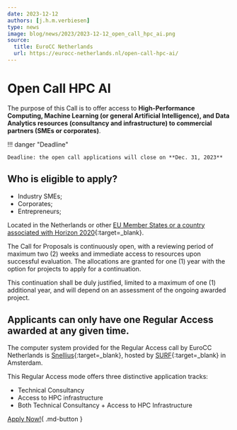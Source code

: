 ```yaml
---
date: 2023-12-12
authors: [j.h.m.verbiesen]
type: news
image: blog/news/2023/2023-12-12_open_call_hpc_ai.png
source:
  title: EuroCC Netherlands
  url: https://eurocc-netherlands.nl/open-call-hpc-ai/
---
```


# Open Call HPC AI

The purpose of this Call is to offer access to **High-Performance Computing, Machine Learning (or general Artificial Intelligence), and Data Analytics resources (consultancy and infrastructure) to commercial partners (SMEs or corporates)**.

<!-- more -->

!!! danger "Deadline"

    Deadline: the open call applications will close on **Dec. 31, 2023**

## Who is eligible to apply?

- Industry SMEs;
- Corporates;
- Entrepreneurs;

Located in the Netherlands or other [EU Member States or a country associated with Horizon 2020](https://eurohpc-ju.europa.eu/about/discover-eurohpc-ju_en#members){:target=_blank}.

The Call for Proposals is continuously open, with a reviewing period of maximum two (2) weeks and immediate access to resources upon successful evaluation. The allocations are granted for one (1) year with the option for projects to apply for a continuation.

This continuation shall be duly justified, limited to a maximum of one (1) additional year, and will depend on an assessment of the ongoing awarded project.

## Applicants can only have one Regular Access awarded at any given time.

The computer system provided for the Regular Access call by EuroCC Netherlands is [Snellius](https://www.surf.nl/en/dutch-national-supercomputer-snellius){:target=_blank}, hosted by [SURF](https://surf.nl/){:target=_blank} in Amsterdam.

This Regular Access mode offers three distinctive application tracks:

- Technical Consultancy
- Access to HPC infrastructure
- Both Technical Consultancy + Access to HPC Infrastructure

[Apply Now!](https://u17cmwrnl4v.typeform.com/to/S1vqNsUV){ .md-button }

